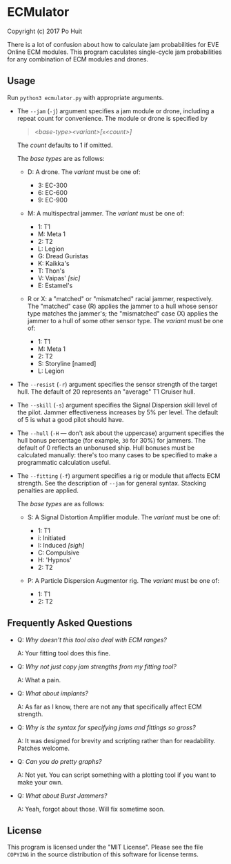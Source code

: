 # ECMulator
Copyright (c) 2017 Po Huit

There is a lot of confusion about how to calculate jam
probabilities for EVE Online ECM modules. This program
caculates single-cycle jam probabilities for any combination
of ECM modules and drones.

## Usage

Run `python3 ecmulator.py` with appropriate arguments.

* The `--jam` (`-j`) argument specifies a jam module or
  drone, including a repeat count for convenience. The
  module or drone is specified by

  > *\<base-type\>\<variant\>[*`x`*\<count\>]*

  The *count* defaults to 1 if omitted.

  The *base types* are as follows:

  * D: A drone. The *variant* must be one of:

    * 3: EC-300
    * 6: EC-600
    * 9: EC-900

  * M: A multispectral jammer. The *variant* must be one of:

    * 1: T1
    * M: Meta 1
    * 2: T2
    * L: Legion
    * G: Dread Guristas
    * K: Kaikka's
    * T: Thon's
    * V: Vaipas' *[sic]*
    * E: Estamel's

  * R or X: a "matched" or "mismatched" racial jammer,
    respectively. The "matched" case (R) applies the jammer
    to a hull whose sensor type matches the jammer's; the
    "mismatched" case (X) applies the jammer to a hull of
    some other sensor type. The *variant* must be one of:

    * 1: T1
    * M: Meta 1
    * 2: T2
    * S: Storyline [named]
    * L: Legion

* The `--resist` (`-r`) argument specifies the sensor
  strength of the target hull. The default of 20 represents
  an "average" T1 Cruiser hull.

* The `--skill` (`-s`) argument specifies the Signal
  Dispersion skill level of the pilot. Jammer effectiveness
  increases by 5% per level. The default of 5 is what a good
  pilot should have.

* The `--hull` (`-H` — don't ask about the uppercase)
  argument specifies the hull bonus percentage (for example,
  `30` for 30%) for jammers. The default of 0 reflects an
  unbonused ship. Hull bonuses must be calculated manually:
  there's too many cases to be specified to make a
  programmatic calculation useful.

* The `--fitting` (`-f`) argument specifies a rig or module
  that affects ECM strength. See the description of `--jam`
  for general syntax. Stacking penalties are applied.

  The *base types* are as follows:

  * S: A Signal Distortion Amplifier module. The *variant*
    must be one of:

    * 1: T1
    * i: Initiated
    * I: Induced *[sigh]*
    * C: Compulsive
    * H: 'Hypnos'
    * 2: T2

  * P: A Particle Dispersion Augmentor rig. The *variant*
    must be one of:

    * 1: T1
    * 2: T2

## Frequently Asked Questions

* Q: *Why doesn't this tool also deal with ECM ranges?*

  A: Your fitting tool does this fine.

* Q: *Why not just copy jam strengths from my fitting tool?*

  A: What a pain.

* Q: *What about implants?*

  A: As far as I know, there are not any that specifically
     affect ECM strength.

* Q: *Why is the syntax for specifying jams and fittings so
     gross?*

  A: It was designed for brevity and scripting rather than
     for readability. Patches welcome.

* Q: *Can you do pretty graphs?*

  A: Not yet. You can script something with a plotting tool
     if you want to make your own.

* Q: *What about Burst Jammers?*

  A: Yeah, forgot about those. Will fix sometime soon.

## License

This program is licensed under the "MIT License". Please see
the file `COPYING` in the source distribution of this software
for license terms.
